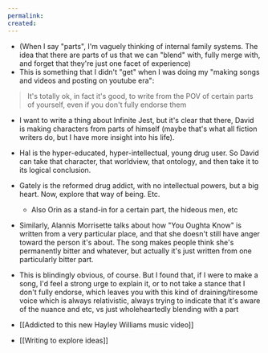 ```yaml
---
permalink: 
created:
---
```

- (When I say "parts", I'm vaguely thinking of internal family systems. The idea that there are parts of us that we can "blend" with, fully merge with, and forget that they're just one facet of experience)
- This is something that I didn't "get" when I was doing my "making songs and videos and posting on youtube era":

> It's totally ok, in fact it's good, to write from the POV of certain parts of yourself, even if you don't fully endorse them 

- I want to write a thing about Infinite Jest, but it's clear that there, David is making characters from parts of himself (maybe that's what all fiction writers do, but I have more insight into his life).
- Hal is the hyper-educated, hyper-intellectual, young drug user. So David can take that character, that worldview, that ontology, and then take it to its logical conclusion.
- Gately is the reformed drug addict, with no intellectual powers, but a big heart. Now, explore that way of being. Etc.
	- Also Orin as a stand-in for a certain part, the hideous men, etc
- Similarly, Alannis Morrisette talks about how "You Oughta Know" is written from a very particular place, and that she doesn't still have anger toward the person it's about. The song makes people think she's permanently bitter and whatever, but actually it's just written from one particularly bitter part.
- This is blindingly obvious, of course. But I found that, if I were to make a song, I'd feel a strong urge to explain it, or to not take a stance that I don't fully endorse, which leaves you with this kind of draining/tiresome voice which is always relativistic, always trying to indicate that it's aware of the nuance and etc, vs just wholeheartedly blending with a part

- [[Addicted to this new Hayley Williams music video]]
- [[Writing to explore ideas]]